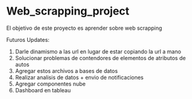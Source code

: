 # Web_scrapping_project
El objetivo de este proyecto es aprender sobre web scrapping

Futuros Updates:
1) Darle dinamismo a las url en lugar de estar copiando la url a mano
2) Solucionar problemas de contendores de elementos de atributos de autos
3) Agregar estos archivos a bases de datos
4) Realizar analisis de datos + envio de notificaciones
5) Agregar componentes nube
6) Dashboard en tableau
